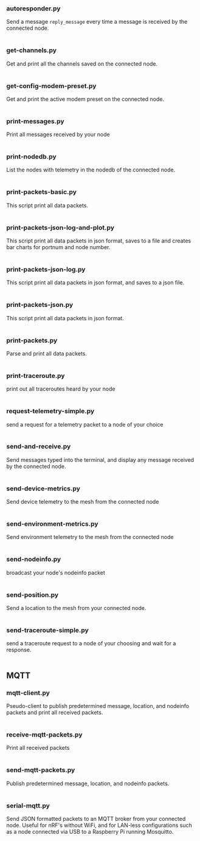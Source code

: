 
### autoresponder.py<br>
Send a message `reply_message` every time a message is received by the connected node.<br><br>

### get-channels.py<br>
Get and print all the channels saved on the connected node.<br><br>

### get-config-modem-preset.py<br>
Get and print the active modem preset on the connected node.<br><br>

### print-messages.py<br>
Print all messages received by your node<br><br>

### print-nodedb.py<br>
List the nodes with telemetry in the nodedb of the connected node.<br><br>

### print-packets-basic.py<br>
This script print all data packets.<br><br>

### print-packets-json-log-and-plot.py<br>
This script print all data packets in json format, saves to a file and creates bar charts for portnum and node number.<br><br>

### print-packets-json-log.py<br>
This script print all data packets in json format, and saves to a json file.<br><br>

### print-packets-json.py<br>
This script print all data packets in json format.<br><br>

### print-packets.py<br>
Parse and print all data packets.<br><br>

### print-traceroute.py<br>
print out all traceroutes heard by your node<br><br>

### request-telemetry-simple.py<br>
send a request for a telemetry packet to a node of your choice<br><br>

### send-and-receive.py<br>
Send messages typed into the terminal, and display any message received by the connected node.<br><br>

### send-device-metrics.py<br>
Send device telemetry to the mesh from the connected node<br><br>

### send-environment-metrics.py<br>
Send environment telemetry to the mesh from the connected node<br><br>

### send-nodeinfo.py<br>
broadcast your node's nodeinfo packet<br><br>

### send-position.py<br>
Send a location to the mesh from your connected node.<br><br>

### send-traceroute-simple.py<br>
send a traceroute request to a node of your choosing and wait for a response.<br><br>

## MQTT
### mqtt-client.py<br>
Pseudo-client to publish predetermined message, location, and nodeinfo packets and print all received packets.<br><br>

### receive-mqtt-packets.py<br>
Print all received packets<br><br>

### send-mqtt-packets.py<br>
Publish predetermined message, location, and nodeinfo packets.<br><br>

### serial-mqtt.py<br>
Send JSON formatted packets to an MQTT broker from your connected node.  Useful for nRF's without WiFi, and for LAN-less configurations such as a node connected via USB to a Raspberry Pi running Mosquitto.<br><br>


